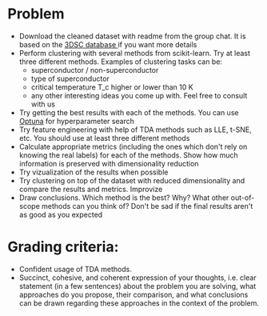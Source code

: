 # Problem
* Download the cleaned dataset with readme from the group chat. It is based on the [3DSC database ](https://github.com/aimat-lab/3DSC) if you want more details
* Perform clustering with several methods from scikit-learn. Try at least three different methods. Examples of clustering tasks can be:
    - superconductor / non-superconductor
    - type of superconductor
    - critical temperature T_c higher or lower than 10 K
    - any other interesting ideas you come up with. Feel free to consult with us
* Try getting the best results with each of the methods. You can use [Optuna](https://optuna.org/) for hyperparameter search
* Try feature engineering with help of TDA methods such as LLE, t-SNE, etc. You should use at least three different methods
* Calculate appropriate metrics (including the ones which don't rely on knowing the real labels) for each of the methods. Show how much information is preserved with dimensionality reduction
* Try vizualization of the results when possible
* Try clustering on top of the dataset with reduced dimensionality and compare the results and metrics. Improvize
* Draw conclusions. Which method is the best? Why? What other out-of-scope methods can you think of? Don't be sad if the final results aren't as good as you expected

# Grading criteria:
* Confident usage of TDA methods.
* Succinct, cohesive, and coherent expression of your thoughts, i.e. clear statement (in a few sentences) about the problem you are solving, what approaches do you propose, their comparison, and what conclusions can be drawn regarding these approaches in the context of the problem.